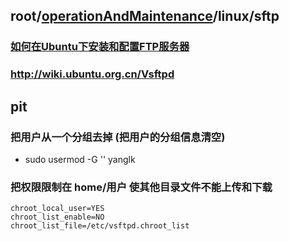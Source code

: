 ## root/[operationAndMaintenance](../README.md)/linux/sftp
### [如何在Ubuntu下安装和配置FTP服务器](https://yq.aliyun.com/articles/192972)
### <http://wiki.ubuntu.org.cn/Vsftpd>

## pit
### 把用户从一个分组去掉 (把用户的分组信息清空)
* sudo usermod -G  '' yanglk

### 把权限限制在 home/用户 使其他目录文件不能上传和下载
~~~
chroot_local_user=YES
chroot_list_enable=NO
chroot_list_file=/etc/vsftpd.chroot_list
~~~